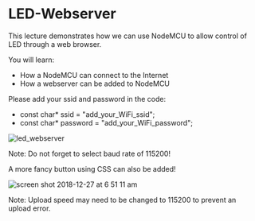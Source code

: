 # LED-Webserver
This lecture demonstrates how we can use NodeMCU to allow control of LED through a web browser.

You will learn:
- How a NodeMCU can connect to the Internet 
- How a webserver can be added to NodeMCU

Please add your ssid and password in the code:
- const char* ssid = "add_your_WiFi_ssid";
- const char* password = "add_your_WiFi_password";

![led_webserver](https://user-images.githubusercontent.com/11530521/50459843-0e40f200-09a2-11e9-842d-f014de4ee35d.png)

Note: Do not forget to select baud rate of 115200!

A more fancy button using CSS can also be added!

![screen shot 2018-12-27 at 6 51 11 am](https://user-images.githubusercontent.com/11530521/50460007-de92e980-09a3-11e9-88c4-a58ec376ae49.png)

Note: Upload speed may need to be changed to 115200 to prevent an upload error.
